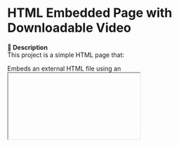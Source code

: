 # HTML Embedded Page with Downloadable Video
**📄 Description**<br>
This project is a simple HTML page that:<br>

Embeds an external HTML file using an <iframe>.<br>

Provides a direct download link to a video file.<br>

**🌐 Live Preview**
The embedded page is displayed via this URL:<br>
https://rawcdn.githack.com/NIKESHCODER/HTMLA3/9f4d09cd550fcb2ce800cfb262e318141cfe10a5/index.html<br>
**📁 Files**
index.html: Main HTML file that contains the iframe and video download link.<br>

WhatsApp Video 2025-06-23 at 11.04.17.mp4: The video available for download.<br>

**🔗 Features**
Embedded webpage using an iframe (<iframe> tag).<br>

Download link using <a href="..." download>.<br>

**🛠️ How to Use**
Open index.html in a browser.<br>

You’ll see the embedded HTML page.<br>

Click the download video link to save the video locally.<br>

**📦 Technologies Used**
HTML5<br>

iframe<br>

Githack (for CDN-style file delivery)<br>

**📌 Note**
Ensure the video file is in the same directory as index.html, <br>
or update the href path accordingly if hosted elsewhere.

